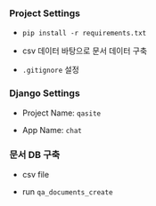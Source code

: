 ### Project Settings

- `pip install -r requirements.txt`

- csv 데이터 바탕으로 문서 데이터 구축

- `.gitignore` 설정

### Django Settings

- Project Name: `qasite`

- App Name: `chat`

### 문서 DB 구축

- csv file

- run `qa_documents_create`
